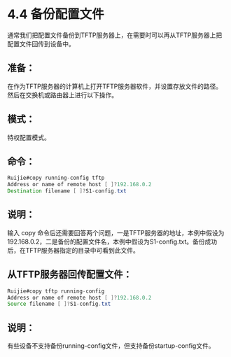 # 4.4 备份配置文件

通常我们把配置文件备份到TFTP服务器上，在需要时可以再从TFTP服务器上把配置文件回传到设备中。

## 准备：

在作为TFTP服务器的计算机上打开TFTP服务器软件，并设置存放文件的路径。然后在交换机或路由器上进行以下操作。

## 模式：

特权配置模式。

## 命令：

```java
Ruijie#copy running-config tftp
Address or name of remote host [ ]?192.168.0.2
Destination filename [ ]?S1-config.txt
```

## 说明：

输入 copy 命令后还需要回答两个问题，一是TFTP服务器的地址，本例中假设为192.168.0.2，二是备份的配置文件名，本例中假设为S1-config.txt。备份成功后，在TFTP服务器指定的目录中可看到此文件。

## 从TFTP服务器回传配置文件：

```java
Ruijie#copy tftp running-config
Address or name of remote host [ ]?192.168.0.2
Source filename [ ]?S1-config.txt
```

## 说明：

有些设备不支持备份running-config文件，但支持备份startup-config文件。

